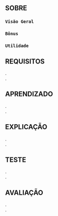 ## SOBRE
### `Visão Geral`<br>

### `Bônus`<br>

### `Utilidade`<br>

## REQUISITOS
. <br>
. <br>

## APRENDIZADO
. <br>
. <br>

## EXPLICAÇÃO
. <br>
. <br>

## TESTE
. <br>
. <br>

## AVALIAÇÃO
. <br>
. <br>